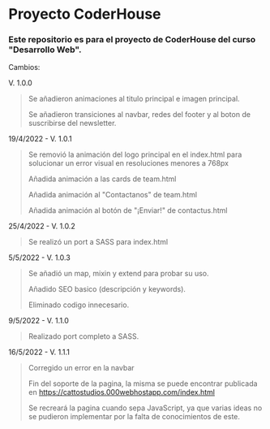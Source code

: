 # Proyecto CoderHouse

### Este repositorio es para el proyecto de CoderHouse del curso "Desarrollo Web".

Cambios:

V. 1.0.0

> Se añadieron animaciones al titulo principal e imagen principal.
>
> Se añadieron transiciones al navbar, redes del footer y al boton de suscribirse del newsletter.

19/4/2022 - V. 1.0.1

> Se removió la animación del logo principal en el index.html para solucionar un error visual en resoluciones menores a 768px
>
> Añadida animación a las cards de team.html
>
> Añadida animación al "Contactanos" de team.html
>
> Añadida animación al botón de "¡Enviar!" de contactus.html

25/4/2022 - V. 1.0.2

> Se realizó un port a SASS para index.html

5/5/2022 - V. 1.0.3

> Se añadió un map, mixin y extend para probar su uso.
>
> Añadido SEO basico (descripción y keywords).
>
> Eliminado codigo innecesario.

9/5/2022 - V. 1.1.0

> Realizado port completo a SASS.

16/5/2022 - V. 1.1.1

> Corregido un error en la navbar
>
> Fin del soporte de la pagina, la misma se puede encontrar publicada en https://cattostudios.000webhostapp.com/index.html
>
> Se recreará la pagina cuando sepa JavaScript, ya que varias ideas no se pudieron implementar por la falta de conocimientos de este.
